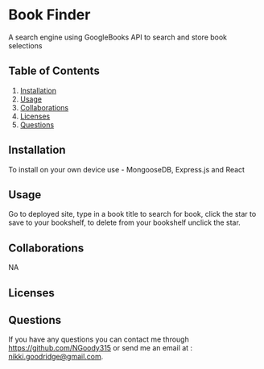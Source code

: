# Book Finder

A search engine using GoogleBooks API to search and store book selections

## Table of Contents
1. [Installation](#install)
2. [Usage](#usage)
3. [Collaborations](#collab)
4. [Licenses](#license)
5. [Questions](#question)

## <a name="install"/>Installation
To install on your own device use - MongooseDB, Express.js and React

## <a name="usage"/>Usage
Go to deployed site, type in a book title to search for book, click the star to save to your bookshelf, to delete from your bookshelf unclick the star.

## <a name="collab"/>Collaborations
NA

## <a name="license"/>Licenses


## <a name="question"/>Questions
If you have any questions you can contact me through https://github.com/NGoody315 or send me an email at : nikki.goodridge@gmail.com.
